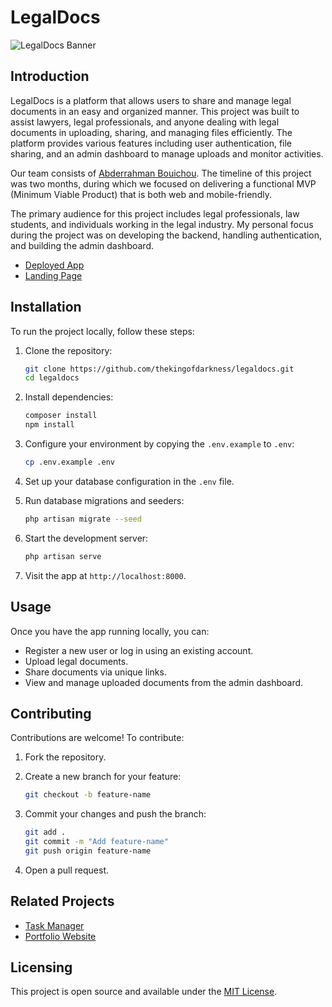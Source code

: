 # LegalDocs

![LegalDocs Banner](https://link-to-your-screenshot-or-logo.com)

## Introduction

LegalDocs is a platform that allows users to share and manage legal documents in an easy and organized manner. This project was built to assist lawyers, legal professionals, and anyone dealing with legal documents in uploading, sharing, and managing files efficiently. The platform provides various features including user authentication, file sharing, and an admin dashboard to manage uploads and monitor activities.

Our team consists of [Abderrahman Bouichou](https://www.linkedin.com/in/abderrahmanbouichou). The timeline of this project was two months, during which we focused on delivering a functional MVP (Minimum Viable Product) that is both web and mobile-friendly.

The primary audience for this project includes legal professionals, law students, and individuals working in the legal industry. My personal focus during the project was on developing the backend, handling authentication, and building the admin dashboard.

- [Deployed App](http://alphabetrium.tech/)
- [Landing Page](https://thekingofdarkness.github.io/)

## Installation

To run the project locally, follow these steps:

1. Clone the repository:

    ```bash
    git clone https://github.com/thekingofdarkness/legaldocs.git
    cd legaldocs
    ```

2. Install dependencies:

    ```bash
    composer install
    npm install
    ```

3. Configure your environment by copying the `.env.example` to `.env`:

    ```bash
    cp .env.example .env
    ```

4. Set up your database configuration in the `.env` file.

5. Run database migrations and seeders:

    ```bash
    php artisan migrate --seed
    ```

6. Start the development server:

    ```bash
    php artisan serve
    ```

7. Visit the app at `http://localhost:8000`.

## Usage

Once you have the app running locally, you can:

- Register a new user or log in using an existing account.
- Upload legal documents.
- Share documents via unique links.
- View and manage uploaded documents from the admin dashboard.

## Contributing

Contributions are welcome! To contribute:

1. Fork the repository.
2. Create a new branch for your feature:

    ```bash
    git checkout -b feature-name
    ```

3. Commit your changes and push the branch:

    ```bash
    git add .
    git commit -m "Add feature-name"
    git push origin feature-name
    ```

4. Open a pull request.

## Related Projects

- [Task Manager](https://github.com/thekingofdarkness/taskmanager)
- [Portfolio Website](https://thekingofdarkness.github.io/)

## Licensing

This project is open source and available under the [MIT License](LICENSE).

